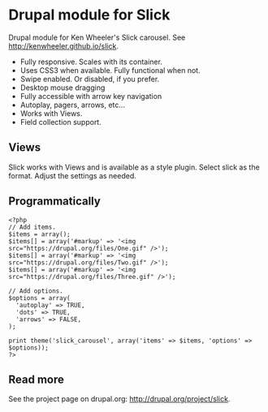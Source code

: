 Drupal module for Slick
==========
Drupal module for Ken Wheeler's Slick carousel. See http://kenwheeler.github.io/slick.

* Fully responsive. Scales with its container.
* Uses CSS3 when available. Fully functional when not.
* Swipe enabled. Or disabled, if you prefer.
* Desktop mouse dragging
* Fully accessible with arrow key navigation
* Autoplay, pagers, arrows, etc...
* Works with Views.
* Field collection support.

## Views

Slick works with Views and is available as a style plugin. Select slick as the format. Adjust the settings as needed.

## Programmatically

    <?php
    // Add items.
    $items = array();
    $items[] = array('#markup' => '<img src="https://drupal.org/files/One.gif" />');
    $items[] = array('#markup' => '<img src="https://drupal.org/files/Two.gif" />');
    $items[] = array('#markup' => '<img src="https://drupal.org/files/Three.gif" />');
    
    // Add options.
    $options = array(
      'autoplay' => TRUE,
      'dots' => TRUE,
      'arrows' => FALSE,
    );
    
    print theme('slick_carousel', array('items' => $items, 'options' => $options));
    ?>

## Read more

See the project page on drupal.org: http://drupal.org/project/slick.
